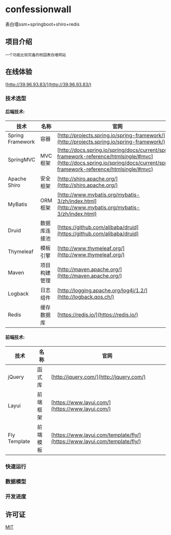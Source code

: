 # confessionwall
表白墙ssm+springboot+shiro+redis
## 项目介绍
    一个功能比较完备的校园表白墙网站
    
## 在线体验
[http://39.96.93.83/](http://39.96.93.83/)

### 技术选型

#### 后端技术:
技术 | 名称 | 官网
----|------|----
Spring Framework | 容器  | [http://projects.spring.io/spring-framework/](http://projects.spring.io/spring-framework/)
SpringMVC | MVC框架  | [http://docs.spring.io/spring/docs/current/spring-framework-reference/htmlsingle/#mvc](http://docs.spring.io/spring/docs/current/spring-framework-reference/htmlsingle/#mvc)
Apache Shiro | 安全框架  | [http://shiro.apache.org/](http://shiro.apache.org/)
MyBatis | ORM框架  | [http://www.mybatis.org/mybatis-3/zh/index.html](http://www.mybatis.org/mybatis-3/zh/index.html)
Druid | 数据库连接池  | [https://github.com/alibaba/druid](https://github.com/alibaba/druid)
Thymeleaf | 模板引擎  | [http://www.thymeleaf.org/](http://www.thymeleaf.org/)
Maven | 项目构建管理  | [http://maven.apache.org/](http://maven.apache.org/)
Logback | 日志组件  | [http://logging.apache.org/log4j/1.2/](http://logback.qos.ch/)
Redis | 缓存数据库  | [https://redis.io/](https://redis.io/)

#### 前端技术:
技术 | 名称 | 官网
----|------|----
jQuery | 函式库  | [http://jquery.com/](http://jquery.com/)
Layui | 前端框架  | [https://www.layui.com/](https://www.layui.com/)
Fly Template | 前端模板  | [https://www.layui.com/template/fly/](https://www.layui.com/template/fly/)

### 快速运行

### 数据模型

### 开发进度

## 许可证

[MIT](LICENSE "MIT")
